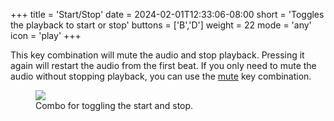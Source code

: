 +++
title = 'Start/Stop'
date = 2024-02-01T12:33:06-08:00
short = 'Toggles the playback to start or stop'
buttons = ['B','D']
weight = 22
mode = 'any'
icon = 'play'
+++

This key combination will mute the audio and stop playback. Pressing it again will restart the audio from the first beat. If you only need to mute the audio without stopping playback, you can use the [mute](#mute) key combination.

<figure class="imgcombo">
<img src="/img/start_stop.webp">
<figcaption>Combo for toggling the start and stop.</figcaption>
</figure>
